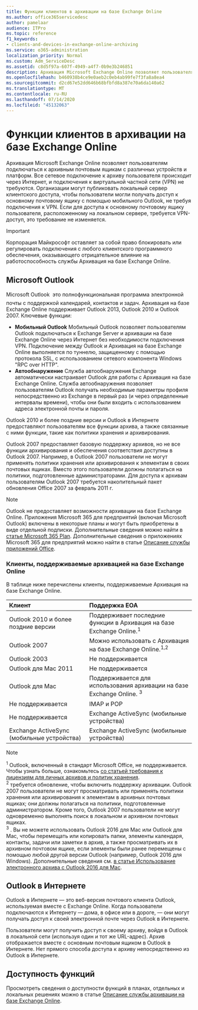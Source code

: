 ```yaml
---
title: Функции клиентов в архивации на базе Exchange Online
ms.author: office365servicedesc
author: pamelaar
audience: ITPro
ms.topic: reference
f1_keywords:
- clients-and-devices-in-exchange-online-archiving
ms.service: o365-administration
localization_priority: Normal
ms.custom: Adm_ServiceDesc
ms.assetid: c8d5f97a-607f-4949-a4f7-0b9e3b246851
description: Архивация Microsoft Exchange Online позволяет пользователям подключаться к архивным почтовым ящикам с различных устройств и платформ. Все сетевое подключение к архиву пользователя происходит через Интернет, и подключения к виртуальной частной сети (VPN) не требуются. Организации могут публиковать локальный сервер клиентского доступа, чтобы пользователи могли получать доступ к основному почтовому ящику с помощью мобильного Outlook, не требуя подключения к VPN. Если для доступа к основному почтовому ящику пользователя, расположенному на локальном сервере, требуется VPN-доступ, это требование не изменяется.
ms.openlocfilehash: b460938b4ce9e0aeb2c0eb4ab99fe7f3fa8a8ea4
ms.sourcegitcommit: d2cd67e52dd646b68bfbfd8a387e70a6da140a62
ms.translationtype: MT
ms.contentlocale: ru-RU
ms.lasthandoff: 07/14/2020
ms.locfileid: "45132063"
---
```

# <a name="client-features-in-exchange-online-archiving"></a>Функции клиентов в архивации на базе Exchange Online

Архивация Microsoft Exchange Online позволяет пользователям подключаться к архивным почтовым ящикам с различных устройств и платформ. Все сетевое подключение к архиву пользователя происходит через Интернет, и подключения к виртуальной частной сети (VPN) не требуются. Организации могут публиковать локальный сервер клиентского доступа, чтобы пользователи могли получать доступ к основному почтовому ящику с помощью мобильного Outlook, не требуя подключения к VPN. Если для доступа к основному почтовому ящику пользователя, расположенному на локальном сервере, требуется VPN-доступ, это требование не изменяется.
  
> [!IMPORTANT]
> Корпорация Майкрософт оставляет за собой право блокировать или регулировать подключения с любого клиентского программного обеспечения, оказывающего отрицательное влияние на работоспособность службы Архивация на базе Exchange Online.
  
## <a name="microsoft-outlook"></a>Microsoft Outlook

Microsoft Outlook  это полнофункциональная программа электронной почты с поддержкой календарей, контактов и задач. Архивация на базе Exchange Online поддерживает Outlook 2013, Outlook 2010 и Outlook 2007. Ключевые функции:
  
- **Мобильный Outlook** Мобильный Outlook позволяет пользователям Outlook подключаться к Exchange Server и архивации на базе Exchange Online через Интернет без необходимости подключения VPN. Подключение между Outlook и Архивация на базе Exchange Online выполняется по туннелю, защищенному с помощью протокола SSL, с использованием сетевого компонента Windows "RPC over HTTP".    
- **Автообнаружение** Служба автообнаружения Exchange автоматически настраивает Outlook для работы с Архивация на базе Exchange Online. Служба автообнаружения позволяет пользователям Outlook получать необходимые параметры профиля непосредственно из Exchange в первый раз (и через определенные интервалы времени), чтобы они были входить с использованием адреса электронной почты и пароля. 

Outlook 2010 и более поздние версии и Outlook в Интернете предоставляют пользователям все функции архива, а также связанные с ними функции, такие как политики хранения и архивирования.
  
Outlook 2007 предоставляет базовую поддержку архивов, но не все функции архивирования и обеспечения соответствия доступны в Outlook 2007. Например, в Outlook 2007 пользователи не могут применять политики хранения или архивирования к элементам в своих почтовых ящиках. Вместо этого пользователи должны полагаться на политики, подготовленные администраторами. Для доступа к архивам пользователям Outlook 2007 требуется накопительный пакет обновления Office 2007 за февраль 2011 г.
  
> [!NOTE]
> Outlook не предоставляет возможности архивации на базе Exchange Online. Приложения Microsoft 365 для предприятий (включая Microsoft Outlook) включены в некоторые планы и могут быть приобретены в виде отдельной подписки. Дополнительные сведения можно найти в [статье Microsoft 365 Plan](../office-365-platform-service-description/office-365-plan-options.md). Дополнительные сведения о приложениях Microsoft 365 для предприятий можно найти в статье [Описание службы приложений Office](../office-applications-service-description/office-applications-service-description.md). 
  
### <a name="clients-supported-by-exchange-online-archiving"></a>Клиенты, поддерживаемые архивацией на базе Exchange Online

В таблице ниже перечислены клиенты, поддерживаемые Архивация на базе Exchange Online.
  
|**Клиент**|**Поддержка EOA**|
|:-----|:-----|
|Outlook 2010 и более поздние версии  <br/> |Поддерживает последние функции в Архивация на базе Exchange Online.<sup>1</sup> <br/> |
|Outlook 2007  <br/> |Можно использовать с Архивация на базе Exchange Online.<sup>1,2</sup> <br/> |
|Outlook 2003  <br/> |Не поддерживается  <br/> |
|Outlook для Mac 2011  <br/> |Не поддерживается  <br/> |
|Outlook для Mac  <br/> |Поддерживается для использования архивации на базе Exchange Online. <sup>3</sup> <br/> |
|Не поддерживается  <br/> |IMAP и POP  <br/> |
|Не поддерживается  <br/> |Exchange ActiveSync (мобильные устройства)  <br/> |
|Exchange ActiveSync (мобильные устройства)  <br/> |Exchange ActiveSync (мобильные устройства)  <br/> |
   
> [!NOTE]
> <sup>1</sup> Outlook, включенный в стандарт Microsoft Office, не поддерживается. Чтобы узнать больше, ознакомьтесь [со статьей требования к лицензиям для личных архивов и политик хранения](https://support.office.com/article/Outlook-license-requirements-for-Exchange-features-46B6B7C5-C3CA-43E5-8424-1E2807917C99). <br/> 
<sup>2</sup> требуется обновление, чтобы включить поддержку архивации. Outlook 2007 пользователи не могут просматривать или применять политики хранения или архивирования к элементам в архивных почтовых ящиках; они должны полагаться на политики, подготовленные администратором. Кроме того, Outlook 2007 пользователи не могут одновременно выполнять поиск в локальном и архивном почтовых ящиках. <br/> 
<sup>3</sup> . Вы не можете использовать Outlook 2016 для Mac или Outlook для Mac, чтобы перемещать или копировать папки, элементы календаря, контакты, задачи или заметки в архив, а также просматривать их в архивном почтовом ящике, если элементы были ранее перемещены с помощью любой другой версии Outlook (например, Outlook 2016 для Windows). Дополнительные сведения см. [в статье Использование электронного архива с Outlook 2016 для Mac](https://support.office.com/article/Use-your-online-archive-with-Outlook-2016-for-Mac-45b8439c-2982-4b6b-9097-eed71dbfe238). 

## <a name="outlook-on-the-web"></a>Outlook в Интернете

Outlook в Интернете — это веб-версия почтового клиента Outlook, используемая вместе с Exchange Online. Когда пользователи подключаются к Интернету &mdash; дома, в офисе или в дороге, &mdash; они могут получать доступ к своей электронной почте через Outlook в Интернете.
  
Пользователи могут получить доступ к своему архиву, войдя в Outlook в локальной сети (используя один и тот же URL-адрес). Архив отображается вместе с основным почтовым ящиком в Outlook в Интернете. Нет прямого способа доступа к архиву непосредственно из Outlook в Интернете.
  
## <a name="feature-availability"></a>Доступность функций

Просмотреть сведения о доступности функций в планах, отдельных и локальных решениях можно в статье [Описание службы архивации на базе Exchange Online](exchange-online-archiving-service-description.md).